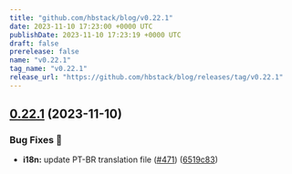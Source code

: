 ```yaml
---
title: "github.com/hbstack/blog/v0.22.1"
date: 2023-11-10 17:23:00 +0000 UTC
publishDate: 2023-11-10 17:23:19 +0000 UTC
draft: false
prerelease: false
name: "v0.22.1"
tag_name: "v0.22.1"
release_url: "https://github.com/hbstack/blog/releases/tag/v0.22.1"
---
```


## [0.22.1](https://github.com/hbstack/blog/compare/v0.22.0...v0.22.1) (2023-11-10)


### Bug Fixes 🐞

* **i18n:** update PT-BR translation file ([#471](https://github.com/hbstack/blog/issues/471)) ([6519c83](https://github.com/hbstack/blog/commit/6519c8316107192288d606ab9fd282952d6662aa))
